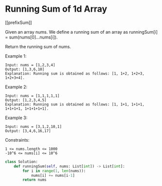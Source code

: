 # Running Sum of 1d Array

[[prefixSum]]

Given an array nums. We define a running sum of an array as runningSum[i] = sum(nums[0]…nums[i]).

Return the running sum of nums.

Example 1:

```text
Input: nums = [1,2,3,4]
Output: [1,3,6,10]
Explanation: Running sum is obtained as follows: [1, 1+2, 1+2+3, 1+2+3+4].
```

Example 2:

```text
Input: nums = [1,1,1,1,1]
Output: [1,2,3,4,5]
Explanation: Running sum is obtained as follows: [1, 1+1, 1+1+1, 1+1+1+1, 1+1+1+1+1].
```

Example 3:

```text
Input: nums = [3,1,2,10,1]
Output: [3,4,6,16,17]
```

Constraints:

```text
1 <= nums.length <= 1000
-10^6 <= nums[i] <= 10^6
```

```python
class Solution:
    def runningSum(self, nums: List[int]) -> List[int]:
        for i in range(1, len(nums)):
            nums[i] += nums[i-1]
        return nums
```
